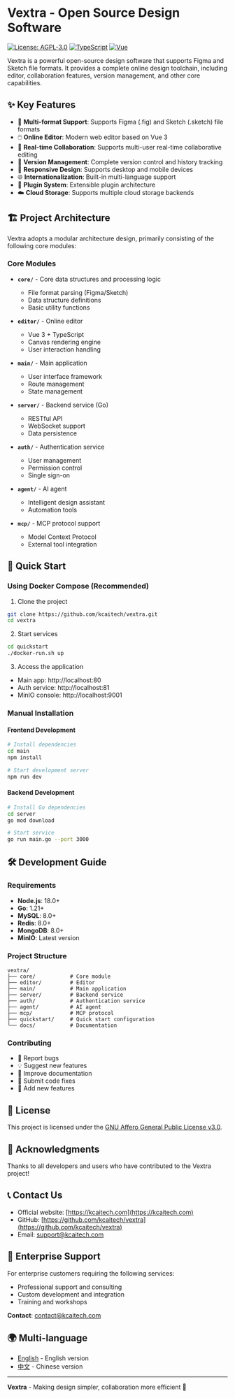 # Vextra - Open Source Design Software

[![License: AGPL-3.0](https://img.shields.io/badge/License-AGPL%203.0-green.svg)](https://opensource.org/licenses/AGPL-3.0)
[![TypeScript](https://img.shields.io/badge/TypeScript-5.8+-blue.svg)](https://www.typescriptlang.org/)
[![Vue](https://img.shields.io/badge/Vue-3.2+-green.svg)](https://vuejs.org/)

Vextra is a powerful open-source design software that supports Figma and Sketch file formats. It provides a complete online design toolchain, including editor, collaboration features, version management, and other core capabilities.

## ✨ Key Features

- 🎨 **Multi-format Support**: Supports Figma (.fig) and Sketch (.sketch) file formats
- 🖱️ **Online Editor**: Modern web editor based on Vue 3
- 👥 **Real-time Collaboration**: Supports multi-user real-time collaborative editing
- 🔄 **Version Management**: Complete version control and history tracking
- 📱 **Responsive Design**: Supports desktop and mobile devices
- 🌐 **Internationalization**: Built-in multi-language support
- 🔌 **Plugin System**: Extensible plugin architecture
- ☁️ **Cloud Storage**: Supports multiple cloud storage backends

## 🏗️ Project Architecture

Vextra adopts a modular architecture design, primarily consisting of the following core modules:

### Core Modules

- **`core/`** - Core data structures and processing logic
  - File format parsing (Figma/Sketch)
  - Data structure definitions
  - Basic utility functions

- **`editor/`** - Online editor
  - Vue 3 + TypeScript
  - Canvas rendering engine
  - User interaction handling

- **`main/`** - Main application
  - User interface framework
  - Route management
  - State management

- **`server/`** - Backend service (Go)
  - RESTful API
  - WebSocket support
  - Data persistence

- **`auth/`** - Authentication service
  - User management
  - Permission control
  - Single sign-on

- **`agent/`** - AI agent
  - Intelligent design assistant
  - Automation tools

- **`mcp/`** - MCP protocol support
  - Model Context Protocol
  - External tool integration

## 🚀 Quick Start

### Using Docker Compose (Recommended)

1. Clone the project
```bash
git clone https://github.com/kcaitech/vextra.git
cd vextra
```

2. Start services
```bash
cd quickstart
./docker-run.sh up
```

3. Access the application
- Main app: http://localhost:80
- Auth service: http://localhost:81
- MinIO console: http://localhost:9001

### Manual Installation

#### Frontend Development

```bash
# Install dependencies
cd main
npm install

# Start development server
npm run dev
```

#### Backend Development

```bash
# Install Go dependencies
cd server
go mod download

# Start service
go run main.go --port 3000
```

## 🛠️ Development Guide

### Requirements

- **Node.js**: 18.0+
- **Go**: 1.21+
- **MySQL**: 8.0+
- **Redis**: 8.0+
- **MongoDB**: 8.0+
- **MinIO**: Latest version

### Project Structure

```
vextra/
├── core/           # Core module
├── editor/         # Editor
├── main/           # Main application
├── server/         # Backend service
├── auth/           # Authentication service
├── agent/          # AI agent
├── mcp/            # MCP protocol
├── quickstart/     # Quick start configuration
└── docs/           # Documentation
```

### Contributing

- 🐛 Report bugs
- 💡 Suggest new features
- 📝 Improve documentation
- 🔧 Submit code fixes
- 🌟 Add new features

## 📄 License

This project is licensed under the [GNU Affero General Public License v3.0](LICENSE.txt).

## 🙏 Acknowledgments

Thanks to all developers and users who have contributed to the Vextra project!

## 📞 Contact Us

- Official website: [https://kcaitech.com](https://kcaitech.com)
- GitHub: [https://github.com/kcaitech/vextra](https://github.com/kcaitech/vextra)
- Email: support@kcaitech.com

## 🏢 Enterprise Support

For enterprise customers requiring the following services:
- Professional support and consulting
- Custom development and integration
- Training and workshops

**Contact**: [contact@kcaitech.com](mailto:contact@kcaitech.com)

## 🌍 Multi-language

- [English](./README.md) - English version
- [中文](./README-zh.md) - Chinese version

---

**Vextra** - Making design simpler, collaboration more efficient 🚀


